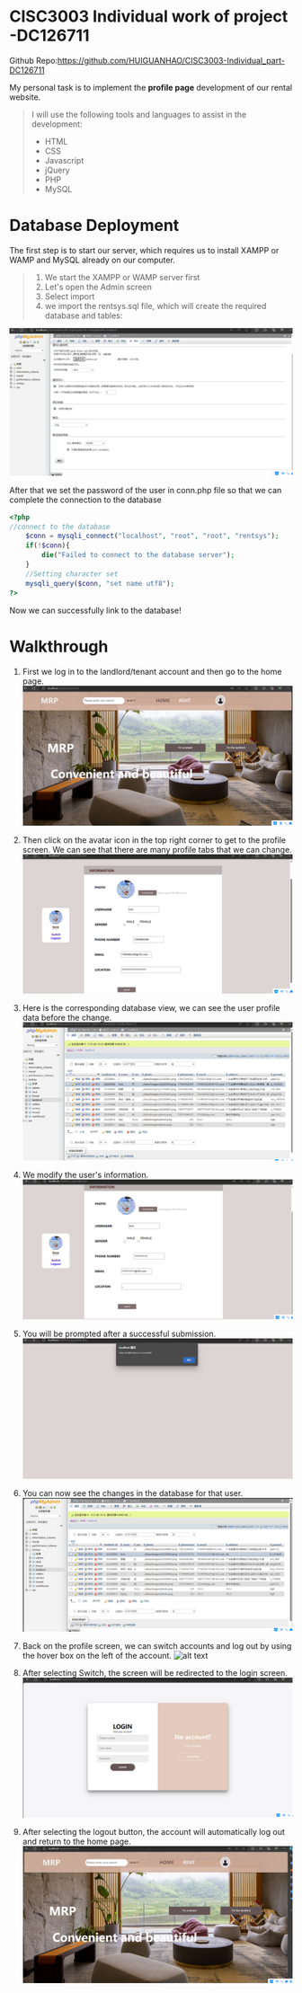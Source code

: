 # CISC3003 Individual work of project -DC126711
Github Repo:<https://github.com/HUIGUANHAO/CISC3003-Individual_part-DC126711>

My personal task is to implement the **profile page** development of our rental website.
  >I will use the following tools and languages to assist in the development:
  >- HTML
  >- CSS
  >- Javascript
  >- jQuery
  >- PHP
  >- MySQL

# Database Deployment
The first step is to start our server, which requires us to install XAMPP or WAMP and MySQL already on our computer.
>1. We start the XAMPP or WAMP server first
>2. Let's open the Admin screen
>3. Select import
>4. we import the rentsys.sql file, which will create the required database and tables:

![alt text](<My screen shots/database_setup.png>)

After that we set the password of the user in conn.php file so that we can complete the connection to the database

```php
<?php
//connect to the database
    $conn = mysqli_connect("localhost", "root", "root", "rentsys");
    if(!$conn){
        die("Failed to connect to the database server");
    }
    //Setting character set
    mysqli_query($conn, "set name utf8");
?>
```

Now we can successfully link to the database!


# Walkthrough
1. First we log in to the landlord/tenant account and then go to the home page.
![alt text](<My screen shots/homepage.png>)

2. Then click on the avatar icon in the top right corner to get to the profile screen. We can see that there are many profile tabs that we can change.
![alt text](<My screen shots/myprofile.png>)

3. Here is the corresponding database view, we can see the user profile data before the change.
![alt text](<My screen shots/databaseview（before）.png>)

4. We modify the user's information.
![alt text](<My screen shots/changeprofile.png>)

5. You will be prompted after a successful submission.
![alt text](<My screen shots/changesuccessfully.png>)

6. You can now see the changes in the database for that user.
![alt text](<My screen shots/databaseview（after）.png>)

7. Back on the profile screen, we can switch accounts and log out by using the hover box on the left of the account.
![alt text](<My screen shots/Logout；switch.png>)

8. After selecting Switch, the screen will be redirected to the login screen.
![alt text](<My screen shots/switchview.png>)

9. After selecting the logout button, the account will automatically log out and return to the home page.
![alt text](<My screen shots/logoutview.png>)